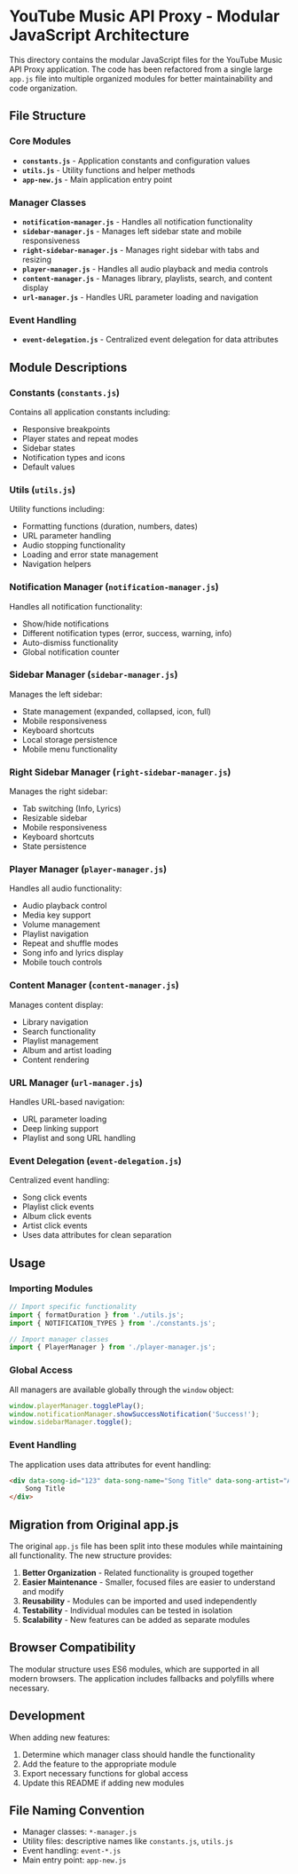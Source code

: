 # YouTube Music API Proxy - Modular JavaScript Architecture

This directory contains the modular JavaScript files for the YouTube Music API Proxy application. The code has been refactored from a single large `app.js` file into multiple organized modules for better maintainability and code organization.

## File Structure

### Core Modules

- **`constants.js`** - Application constants and configuration values
- **`utils.js`** - Utility functions and helper methods
- **`app-new.js`** - Main application entry point

### Manager Classes

- **`notification-manager.js`** - Handles all notification functionality
- **`sidebar-manager.js`** - Manages left sidebar state and mobile responsiveness
- **`right-sidebar-manager.js`** - Manages right sidebar with tabs and resizing
- **`player-manager.js`** - Handles all audio playback and media controls
- **`content-manager.js`** - Manages library, playlists, search, and content display
- **`url-manager.js`** - Handles URL parameter loading and navigation

### Event Handling

- **`event-delegation.js`** - Centralized event delegation for data attributes

## Module Descriptions

### Constants (`constants.js`)
Contains all application constants including:
- Responsive breakpoints
- Player states and repeat modes
- Sidebar states
- Notification types and icons
- Default values

### Utils (`utils.js`)
Utility functions including:
- Formatting functions (duration, numbers, dates)
- URL parameter handling
- Audio stopping functionality
- Loading and error state management
- Navigation helpers

### Notification Manager (`notification-manager.js`)
Handles all notification functionality:
- Show/hide notifications
- Different notification types (error, success, warning, info)
- Auto-dismiss functionality
- Global notification counter

### Sidebar Manager (`sidebar-manager.js`)
Manages the left sidebar:
- State management (expanded, collapsed, icon, full)
- Mobile responsiveness
- Keyboard shortcuts
- Local storage persistence
- Mobile menu functionality

### Right Sidebar Manager (`right-sidebar-manager.js`)
Manages the right sidebar:
- Tab switching (Info, Lyrics)
- Resizable sidebar
- Mobile responsiveness
- Keyboard shortcuts
- State persistence

### Player Manager (`player-manager.js`)
Handles all audio functionality:
- Audio playback control
- Media key support
- Volume management
- Playlist navigation
- Repeat and shuffle modes
- Song info and lyrics display
- Mobile touch controls

### Content Manager (`content-manager.js`)
Manages content display:
- Library navigation
- Search functionality
- Playlist management
- Album and artist loading
- Content rendering

### URL Manager (`url-manager.js`)
Handles URL-based navigation:
- URL parameter loading
- Deep linking support
- Playlist and song URL handling

### Event Delegation (`event-delegation.js`)
Centralized event handling:
- Song click events
- Playlist click events
- Album click events
- Artist click events
- Uses data attributes for clean separation

## Usage

### Importing Modules
```javascript
// Import specific functionality
import { formatDuration } from './utils.js';
import { NOTIFICATION_TYPES } from './constants.js';

// Import manager classes
import { PlayerManager } from './player-manager.js';
```

### Global Access
All managers are available globally through the `window` object:
```javascript
window.playerManager.togglePlay();
window.notificationManager.showSuccessNotification('Success!');
window.sidebarManager.toggle();
```

### Event Handling
The application uses data attributes for event handling:
```html
<div data-song-id="123" data-song-name="Song Title" data-song-artist="Artist">
    Song Title
</div>
```

## Migration from Original app.js

The original `app.js` file has been split into these modules while maintaining all functionality. The new structure provides:

1. **Better Organization** - Related functionality is grouped together
2. **Easier Maintenance** - Smaller, focused files are easier to understand and modify
3. **Reusability** - Modules can be imported and used independently
4. **Testability** - Individual modules can be tested in isolation
5. **Scalability** - New features can be added as separate modules

## Browser Compatibility

The modular structure uses ES6 modules, which are supported in all modern browsers. The application includes fallbacks and polyfills where necessary.

## Development

When adding new features:
1. Determine which manager class should handle the functionality
2. Add the feature to the appropriate module
3. Export necessary functions for global access
4. Update this README if adding new modules

## File Naming Convention

- Manager classes: `*-manager.js`
- Utility files: descriptive names like `constants.js`, `utils.js`
- Event handling: `event-*.js`
- Main entry point: `app-new.js`
